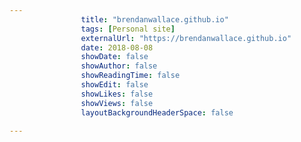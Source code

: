 ---
                title: "brendanwallace.github.io"
                tags: [Personal site]
                externalUrl: "https://brendanwallace.github.io"
                date: 2018-08-08
                showDate: false
                showAuthor: false
                showReadingTime: false
                showEdit: false
                showLikes: false
                showViews: false
                layoutBackgroundHeaderSpace: false
                ---
